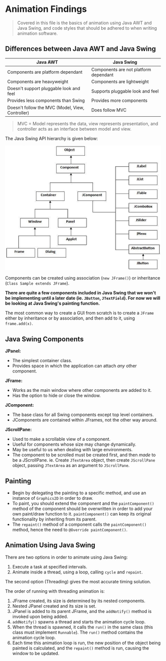 # Animation Findings

> Covered in this file is the basics of animation using Java AWT and Java Swing, and code styles that should be adhered to when writing animation software.

## Differences between Java AWT and Java Swing

| Java AWT | Java Swing |
|----------|------------|
| Components are platform dependant | Components are not platform dependant |
| Components are heavyweight | Components are lightweight |
| Doesn't support pluggable look and feel | Supports pluggable look and feel |
|Provides less components than Swing|Provides more components|
|Doesn't follow the MVC (Model, View, Controller)|Does follow MVC|

> MVC = Model represents the data, view represents presentation, and controller acts as an interface between model and view.

The Java Swing API hierarchy is given below:

![Java Swing API Hierarchy](./res/java-swing-api-hierarchy.png)

Components can be created using association (`new JFrame()`) or inheritance (`Class Sample extends JFrame`).

**There are quite a few components included in Java Swing that we won't be implementing until a later date (ie. `JButton`, `JTextField`). For now we will be looking at Java Swing's painting function.**

The most common way to create a GUI from scratch is to create a `JFrame` either by inheritance or by association, and then add to it, using `frame.add(x)`.

## Java Swing Components

**JPanel:**

- The simplest container class.
- Provides space in which the application can attach *any* other component.

**JFrame:**

- Works as the main window where other components are added to it.
- Has the option to hide or close the window.

**JComponent:**

- The base class for all Swing components except top level containers.
- JComponents are contained within JFrames, not the other way around.

**JScrollPane:**

- Used to make a scrollable view of a component.
- Useful for components whose size may change dynamically.
- May be useful to us when dealing with large environments.
- The component to be scrolled must be created first, and then *made* to be a JScrollPane. ie. Create `JTextArea` object, then create `JScrollPane` object, passing `JTextArea` as an argument to `JScrollPane`.

## Painting

- Begin by delegating the painting to a specific method, and use an instance of `Graphics2D` in order to draw.
- To paint, you should extend the component and the `paintComponent()` method of the component should be overwritten in order to add your own paint/draw function to it. `paintComponent()` can keep its original functionality by inheriting from its parent.
- The `repaint()` method of a component calls the `paintComponent()` method, hence the need to `@Override paintComponent()`.

## Animation Using Java Swing

There are two options in order to animate using Java Swing:

1. Execute a task at specified intervals.
2. Animate inside a thread, using a loop, calling `cycle` and `repaint`.

The second option (Threading) gives the most accurate timing solution.

The order of running with threading animation is:

1. JFrame created, its size is determined by its nested components.
2. Nested JPanel created and its size is set.
3. JPanel is added to its parent JFrame, and the `addNotify()` method is invoked upon being added.
4. `addNotify()` spawns a thread and starts the animation cycle loop.
5. When the thread is spawned, it calls the `run()` in the same class (this class must implement `Runnable`). The `run()` method contains the animation cycle loop.
6. Each time this animation loop is run, the new position of the object being painted is calculated, and the `repaint()` method is run, causing the window to be updated.